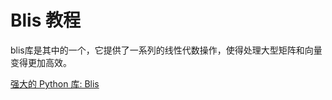 # Blis 教程

<show-structure depth="3"/>

blis库是其中的一个，它提供了一系列的线性代数操作，使得处理大型矩阵和向量变得更加高效。


<seealso>
<category ref="ref_docs">
    <a href="https://mp.weixin.qq.com/s/LfjpLcDf_gknkHBYxR7rkg">强大的 Python 库: Blis</a>
</category>
<category ref="ref_github">
</category>
<category ref="ref_issues">
</category>
<category ref="ref_hf">
</category>
<category ref="ref_ms">
</category>
</seealso>

